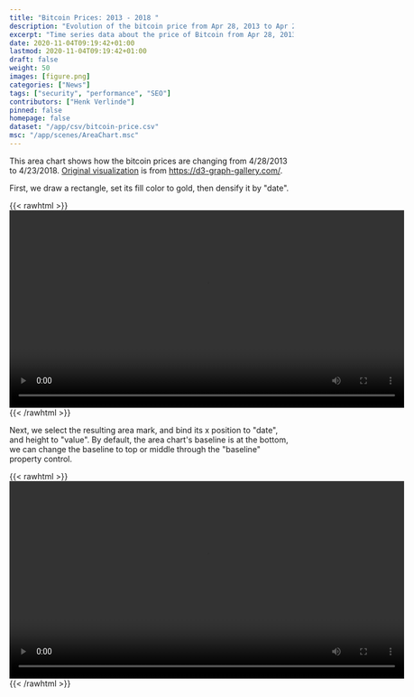 ```yaml
---
title: "Bitcoin Prices: 2013 - 2018 "
description: "Evolution of the bitcoin price from Apr 28, 2013 to Apr 23, 2018."
excerpt: "Time series data about the price of Bitcoin from Apr 28, 2013 to Apr 23, 2018."
date: 2020-11-04T09:19:42+01:00
lastmod: 2020-11-04T09:19:42+01:00
draft: false
weight: 50
images: [figure.png]
categories: ["News"]
tags: ["security", "performance", "SEO"]
contributors: ["Henk Verlinde"]
pinned: false
homepage: false
dataset: "/app/csv/bitcoin-price.csv"
msc: "/app/scenes/AreaChart.msc"
---
```

This area chart shows how the bitcoin prices are changing from 4/28/2013 to 4/23/2018. [Original visualization](https://d3-graph-gallery.com/graph/area_basic.html) is from https://d3-graph-gallery.com/.

First, we draw a rectangle, set its fill color to gold, then densify it by "date". 

{{< rawhtml >}} 
<video width=700px class="tutorial-video" controls>
    <source src="/videos/gallery/bitcoin-prices-1.mov" type="video/mp4">
    Your browser does not support the video tag.  
</video>
{{< /rawhtml >}}

Next, we select the resulting area mark, and bind its x position to "date", and height to "value". By default, the area chart's baseline is at the bottom, we can change the baseline to top or middle through the "baseline" property control. 

{{< rawhtml >}} 
<video width=700px class="tutorial-video" controls>
    <source src="/videos/gallery/bitcoin-prices-2.mov" type="video/mp4">
    Your browser does not support the video tag.  
</video>
{{< /rawhtml >}}